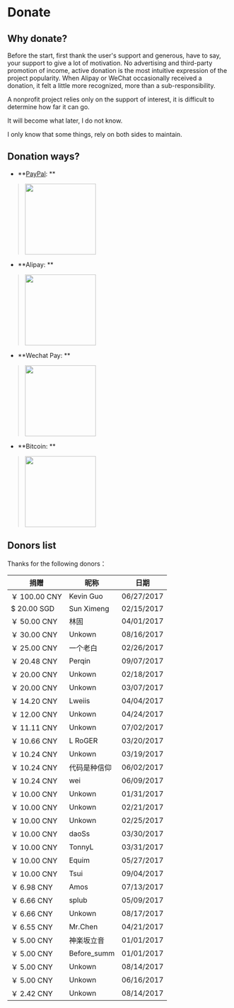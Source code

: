# Donate

## Why donate?

Before the start, first thank the user's support and generous, have to say, your support to give a lot of motivation.
No advertising and third-party promotion of income, active donation is the most intuitive expression of the project popularity.
When Alipay or WeChat occasionally received a donation, it felt a little more recognized, more than a sub-responsibility.

A nonprofit project relies only on the support of interest, it is difficult to determine how far it can go.

It will become what later, I do not know.

I only know that some things, rely on both sides to maintain.

## Donation ways?

- **[PayPal](https://www.paypal.me/VioseyH/2.89): ** 
><img src="https://alicdn.viosey.com/img/mt/qrcode/paypal.png" width="160px" height="160px">
- **Alipay: **
><img src="https://alicdn.viosey.com/img/mt/qrcode/alipay.png" width="160px" height="160px">
- **Wechat Pay: **
><img src="https://alicdn.viosey.com/img/mt/qrcode/wechat.png" width="160px" height="160px">
- **Bitcoin: **
><img src="https://alicdn.viosey.com/img/mt/qrcode/btc.png" width="160px" height="160px">

## Donors list

Thanks for the following donors：

| 捐赠 | 昵称 | 日期 |
| ---- | --- | ---- |
| ￥ 100.00 CNY | Kevin Guo | 06/27/2017 |
| $ 20.00 SGD | Sun Ximeng | 02/15/2017 |
| ￥ 50.00 CNY | 林固 | 04/01/2017 |
| ￥ 30.00 CNY | Unkown | 08/16/2017 |
| ￥ 25.00 CNY | 一个老白 | 02/26/2017 |
| ￥ 20.48 CNY | Perqin | 09/07/2017 |
| ￥ 20.00 CNY | Unkown | 02/18/2017 |
| ￥ 20.00 CNY | Unkown | 03/07/2017 |
| ￥ 14.20 CNY | Lweiis | 04/04/2017 |
| ￥ 12.00 CNY | Unkown | 04/24/2017 |
| ￥ 11.11 CNY | Unkown | 07/02/2017 |
| ￥ 10.66 CNY | L RoGER | 03/20/2017 |
| ￥ 10.24 CNY | Unkown | 03/19/2017 |
| ￥ 10.24 CNY | 代码是种信仰 | 06/02/2017 |
| ￥ 10.24 CNY | wei | 06/09/2017 |
| ￥ 10.00 CNY | Unkown | 01/31/2017 |
| ￥ 10.00 CNY | Unkown | 02/21/2017 |
| ￥ 10.00 CNY | Unkown | 02/25/2017 |
| ￥ 10.00 CNY | daoSs | 03/30/2017 |
| ￥ 10.00 CNY | TonnyL | 03/31/2017 |
| ￥ 10.00 CNY | Equim | 05/27/2017 |
| ￥ 10.00 CNY | Tsui | 09/04/2017 |
| ￥ 6.98 CNY | Amos | 07/13/2017 |
| ￥ 6.66 CNY | splub | 05/09/2017 |
| ￥ 6.66 CNY | Unkown | 08/17/2017 |
| ￥ 6.55 CNY | Mr.Chen | 04/21/2017 |
| ￥ 5.00 CNY | 神楽坂立音 | 01/01/2017 |
| ￥ 5.00 CNY | Before_summ | 01/01/2017 |
| ￥ 5.00 CNY | Unkown | 08/14/2017 |
| ￥ 5.00 CNY | Unkown | 06/16/2017 |
| ￥ 2.42 CNY | Unkown | 08/14/2017 |